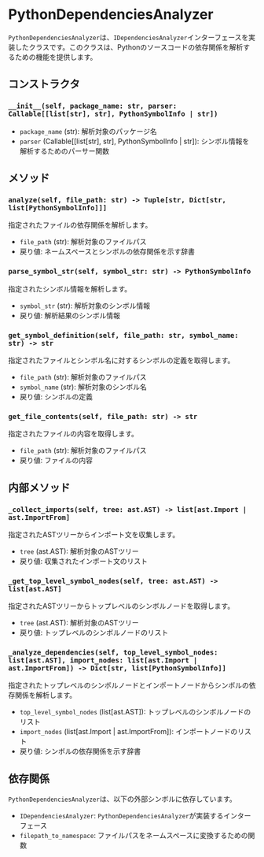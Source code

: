# PythonDependenciesAnalyzer

`PythonDependenciesAnalyzer`は、`IDependenciesAnalyzer`インターフェースを実装したクラスです。このクラスは、Pythonのソースコードの依存関係を解析するための機能を提供します。

## コンストラクタ

### `__init__(self, package_name: str, parser: Callable[[list[str], str], PythonSymbolInfo | str])`

- `package_name` (str): 解析対象のパッケージ名
- `parser` (Callable[[list[str], str], PythonSymbolInfo | str]): シンボル情報を解析するためのパーサー関数

## メソッド

### `analyze(self, file_path: str) -> Tuple[str, Dict[str, list[PythonSymbolInfo]]]`

指定されたファイルの依存関係を解析します。

- `file_path` (str): 解析対象のファイルパス
- 戻り値: ネームスペースとシンボルの依存関係を示す辞書

### `parse_symbol_str(self, symbol_str: str) -> PythonSymbolInfo`

指定されたシンボル情報を解析します。

- `symbol_str` (str): 解析対象のシンボル情報
- 戻り値: 解析結果のシンボル情報

### `get_symbol_definition(self, file_path: str, symbol_name: str) -> str`

指定されたファイルとシンボル名に対するシンボルの定義を取得します。

- `file_path` (str): 解析対象のファイルパス
- `symbol_name` (str): 解析対象のシンボル名
- 戻り値: シンボルの定義

### `get_file_contents(self, file_path: str) -> str`

指定されたファイルの内容を取得します。

- `file_path` (str): 解析対象のファイルパス
- 戻り値: ファイルの内容

## 内部メソッド

### `_collect_imports(self, tree: ast.AST) -> list[ast.Import | ast.ImportFrom]`

指定されたASTツリーからインポート文を収集します。

- `tree` (ast.AST): 解析対象のASTツリー
- 戻り値: 収集されたインポート文のリスト

### `_get_top_level_symbol_nodes(self, tree: ast.AST) -> list[ast.AST]`

指定されたASTツリーからトップレベルのシンボルノードを取得します。

- `tree` (ast.AST): 解析対象のASTツリー
- 戻り値: トップレベルのシンボルノードのリスト

### `_analyze_dependencies(self, top_level_symbol_nodes: list[ast.AST], import_nodes: list[ast.Import | ast.ImportFrom]) -> Dict[str, list[PythonSymbolInfo]]`

指定されたトップレベルのシンボルノードとインポートノードからシンボルの依存関係を解析します。

- `top_level_symbol_nodes` (list[ast.AST]): トップレベルのシンボルノードのリスト
- `import_nodes` (list[ast.Import | ast.ImportFrom]): インポートノードのリスト
- 戻り値: シンボルの依存関係を示す辞書

## 依存関係

`PythonDependenciesAnalyzer`は、以下の外部シンボルに依存しています。

- `IDependenciesAnalyzer`: `PythonDependenciesAnalyzer`が実装するインターフェース
- `filepath_to_namespace`: ファイルパスをネームスペースに変換するための関数